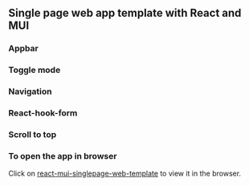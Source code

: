 ## Single page web app template with React and MUI

### Appbar

### Toggle mode

### Navigation

### React-hook-form

### Scroll to top

### To open the app in browser 
Click on [react-mui-singlepage-web-template](https://shoebtamboli.github.io/react-mui-singlepage-web-template/) to view it in the browser.
